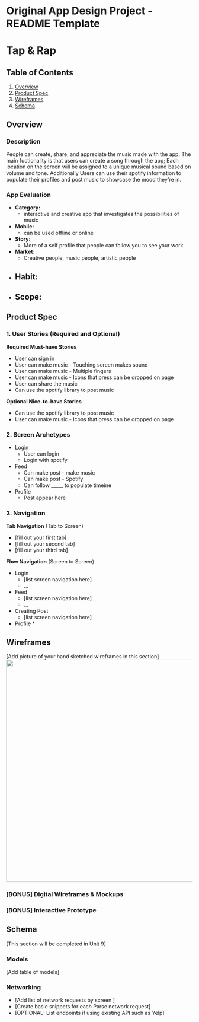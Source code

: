 Original App Design Project - README Template
===

# Tap & Rap

## Table of Contents
1. [Overview](#Overview)
1. [Product Spec](#Product-Spec)
1. [Wireframes](#Wireframes)
2. [Schema](#Schema)

## Overview
### Description
People can create, share, and appreciate the music made with the app. The main fuctionality is that users can create a song through the app; Each location on the 
screen will be assigned to a unique musical sound based on volume and tone. Additionally Users can use their spotify information to populate their profiles and 
post music to showcase the mood they're in.

### App Evaluation
- **Category:**
    - interactive and creative app that investigates the possibilities of music
- **Mobile:**
    - can be used offline or online
- **Story:**
    - More of a self profile that people can follow you to see your work
- **Market:**
    - Creative people, music people, artistic people
- **Habit:**
    - 
- **Scope:**
    - 
## Product Spec

### 1. User Stories (Required and Optional)

**Required Must-have Stories**

* User can sign in
* User can make music - Touching screen makes sound
* User can make music - Multiple fingers
* User can make music - Icons that press can be dropped on page
* User can share the music
* Can use the spotify library to post music

**Optional Nice-to-have Stories**

* Can use the spotify library to post music
* User can make music - Icons that press can be dropped on page

### 2. Screen Archetypes

* Login
   * User can login
   * Login with spotify
* Feed 
   * Can make post - make music
   * Can make post - Spotify
   * Can follow _____ to populate timeine
* Profile
   * Post appear here

### 3. Navigation

**Tab Navigation** (Tab to Screen)

* [fill out your first tab]
* [fill out your second tab]
* [fill out your third tab]

**Flow Navigation** (Screen to Screen)

* Login
   * [list screen navigation here]
   * ...
* Feed
   * [list screen navigation here]
   * ...
* Creating Post
   * [list screen navigation here]
* Profile
   * 

## Wireframes
[Add picture of your hand sketched wireframes in this section]
<img src="YOUR_WIREFRAME_IMAGE_URL" width=600>

### [BONUS] Digital Wireframes & Mockups

### [BONUS] Interactive Prototype

## Schema 
[This section will be completed in Unit 9]
### Models
[Add table of models]
### Networking
- [Add list of network requests by screen ]
- [Create basic snippets for each Parse network request]
- [OPTIONAL: List endpoints if using existing API such as Yelp]
